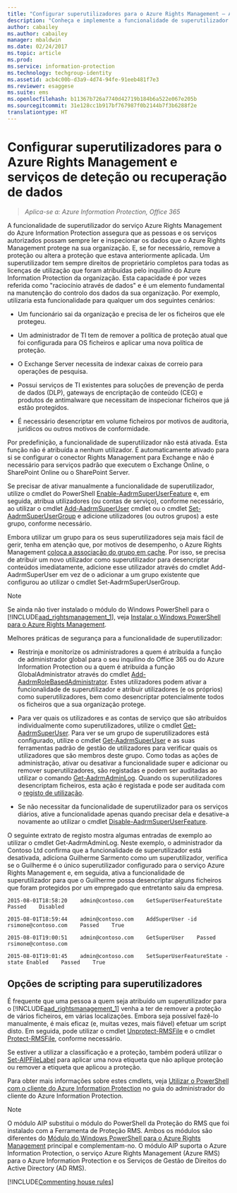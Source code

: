 ```yaml
---
title: "Configurar superutilizadores para o Azure Rights Management – AIP"
description: "Conheça e implemente a funcionalidade de superutilizador do serviço Azure Rights Management do Azure Information Protection para que as pessoas e os serviços autorizados possam sempre ler e inspecionar os dados que o Azure Rights Management protege na sua organização. Esta capacidade é por vezes referida como &quot;raciocínio através de dados&quot; e é um elemento fundamental na manutenção do controlo dos dados da organização."
author: cabailey
ms.author: cabailey
manager: mbaldwin
ms.date: 02/24/2017
ms.topic: article
ms.prod: 
ms.service: information-protection
ms.technology: techgroup-identity
ms.assetid: acb4c00b-d3a9-4d74-94fe-91eeb481f7e3
ms.reviewer: esaggese
ms.suite: ems
ms.openlocfilehash: b11367b726a7740d42719b184b6a522e067e205b
ms.sourcegitcommit: 31e128cc1b917bf767987f0b2144b7f3b6288f2e
translationtype: HT
---
```

# <a name="configuring-super-users-for-azure-rights-management-and-discovery-services-or-data-recovery"></a>Configurar superutilizadores para o Azure Rights Management e serviços de deteção ou recuperação de dados

>*Aplica-se a: Azure Information Protection, Office 365*

A funcionalidade de superutilizador do serviço Azure Rights Management do Azure Information Protection assegura que as pessoas e os serviços autorizados possam sempre ler e inspecionar os dados que o Azure Rights Management protege na sua organização. E, se for necessário, remove a proteção ou altera a proteção que estava anteriormente aplicada. Um superutilizador tem sempre direitos de proprietário completos para todas as licenças de utilização que foram atribuídas pelo inquilino do Azure Information Protection da organização. Esta capacidade é por vezes referida como "raciocínio através de dados" e é um elemento fundamental na manutenção do controlo dos dados da sua organização. Por exemplo, utilizaria esta funcionalidade para qualquer um dos seguintes cenários:

-   Um funcionário sai da organização e precisa de ler os ficheiros que ele protegeu.

-   Um administrador de TI tem de remover a política de proteção atual que foi configurada para OS ficheiros e aplicar uma nova política de proteção.

-   O Exchange Server necessita de indexar caixas de correio para operações de pesquisa.

-   Possui serviços de TI existentes para soluções de prevenção de perda de dados (DLP), gateways de encriptação de conteúdo (CEG) e produtos de antimalware que necessitam de inspecionar ficheiros que já estão protegidos.

-   É necessário desencriptar em volume ficheiros por motivos de auditoria, jurídicos ou outros motivos de conformidade.

Por predefinição, a funcionalidade de superutilizador não está ativada. Esta função não é atribuída a nenhum utilizador. É automaticamente ativado para si se configurar o conector Rights Management para Exchange e não é necessário para serviços padrão que executem o Exchange Online, o SharePoint Online ou o SharePoint Server.

Se precisar de ativar manualmente a funcionalidade de superutilizador, utilize o cmdlet do PowerShell [Enable-AadrmSuperUserFeature](/powershell/aadrm/vlatest/enable-aadrmsuperuserfeature) e, em seguida, atribua utilizadores (ou contas de serviço), conforme necessário, ao utilizar o cmdlet [Add-AadrmSuperUser](/powershell/aadrm/vlatest/add-aadrmsuperuser) cmdlet ou o cmdlet [Set-AadrmSuperUserGroup](/powershell/aadrm/vlatest/set-aadrmsuperusergroup) e adicione utilizadores (ou outros grupos) a este grupo, conforme necessário. 

Embora utilizar um grupo para os seus superutilizadores seja mais fácil de gerir, tenha em atenção que, por motivos de desempenho, o Azure Rights Management [coloca a associação do grupo em cache](../plan-design/prepare.md#group-membership-caching). Por isso, se precisa de atribuir um novo utilizador como superutilizador para desencriptar conteúdos imediatamente, adicione esse utilizador através do cmdlet Add-AadrmSuperUser em vez de o adicionar a um grupo existente que configurou ao utilizar o cmdlet Set-AadrmSuperUserGroup.

> [!NOTE]
> Se ainda não tiver instalado o módulo do Windows PowerShell para o [!INCLUDE[aad_rightsmanagement_1](../includes/aad_rightsmanagement_1_md.md)], veja [Instalar o Windows PowerShell para o Azure Rights Management](install-powershell.md).

Melhores práticas de segurança para a funcionalidade de superutilizador:

-   Restrinja e monitorize os administradores a quem é atribuída a função de administrador global para o seu inquilino do Office 365 ou do Azure Information Protection ou a quem é atribuída a função GlobalAdministrator através do cmdlet [Add-AadrmRoleBasedAdministrator](https://msdn.microsoft.com/library/azure/dn629417.aspx). Estes utilizadores podem ativar a funcionalidade de superutilizador e atribuir utilizadores (e os próprios) como superutilizadores, bem como desencriptar potencialmente todos os ficheiros que a sua organização protege.

-   Para ver quais os utilizadores e as contas de serviço que são atribuídos individualmente como superutilizadores, utilize o cmdlet [Get-AadrmSuperUser](https://msdn.microsoft.com/library/azure/dn629408.aspx). Para ver se um grupo de superutilizadores está configurado, utilize o cmdlet [Get-AadrmSuperUser](https://msdn.microsoft.com/library/azure/mt653942.aspx) e as suas ferramentas padrão de gestão de utilizadores para verificar quais os utilizadores que são membros deste grupo. Como todas as ações de administração, ativar ou desativar a funcionalidade super e adicionar ou remover superutilizadores, são registadas e podem ser auditadas ao utilizar o comando [Get-AadrmAdminLog](https://msdn.microsoft.com/library/azure/dn629430.aspx). Quando os superutilizadores desencriptam ficheiros, esta ação é registada e pode ser auditada com o [registo de utilização](log-analyze-usage.md).

-   Se não necessitar da funcionalidade de superutilizador para os serviços diários, ative a funcionalidade apenas quando precisar dela e desative-a novamente ao utilizar o cmdlet [Disable-AadrmSuperUserFeature](https://msdn.microsoft.com/library/azure/dn629428.aspx).

O seguinte extrato de registo mostra algumas entradas de exemplo ao utilizar o cmdlet Get-AadrmAdminLog. Neste exemplo, o administrador da Contoso Ltd confirma que a funcionalidade de superutilizador está desativada, adiciona Guilherme Sarmento como um superutilizador, verifica se o Guilherme é o único superutilizador configurado para o serviço Azure Rights Management e, em seguida, ativa a funcionalidade de superutilizador para que o Guilherme possa desencriptar alguns ficheiros que foram protegidos por um empregado que entretanto saiu da empresa.

`2015-08-01T18:58:20    admin@contoso.com    GetSuperUserFeatureState    Passed    Disabled`

`2015-08-01T18:59:44    admin@contoso.com    AddSuperUser -id rsimone@contoso.com    Passed    True`

`2015-08-01T19:00:51    admin@contoso.com    GetSuperUser    Passed    rsimone@contoso.com`

`2015-08-01T19:01:45    admin@contoso.com    SetSuperUserFeatureState -state Enabled    Passed    True`

## <a name="scripting-options-for-super-users"></a>Opções de scripting para superutilizadores
É frequente que uma pessoa a quem seja atribuído um superutilizador para o [!INCLUDE[aad_rightsmanagement_1](../includes/aad_rightsmanagement_1_md.md)] venha a ter de remover a proteção de vários ficheiros, em várias localizações. Embora seja possível fazê-lo manualmente, é mais eficaz (e, muitas vezes, mais fiável) efetuar um script disto. Em seguida, pode utilizar o cmdlet [Unprotect-RMSFile](/powershell/azureinformationprotection/vlatest/unprotect-rmsfile) e o cmdlet [Protect-RMSFile](/powershell/azureinformationprotection/vlatest/protect-rmsfile), conforme necessário. 

Se estiver a utilizar a classificação e a proteção, também poderá utilizar o [Set-AIPFileLabel](/powershell/azureinformationprotection/vlatest/set-aipfilelabel) para aplicar uma nova etiqueta que não aplique proteção ou remover a etiqueta que aplicou a proteção. 

Para obter mais informações sobre estes cmdlets, veja [Utilizar o PowerShell com o cliente do Azure Information Protection](../rms-client/client-admin-guide-powershell.md) no guia do administrador do cliente do Azure Information Protection.

> [!NOTE]
> O módulo AIP substitui o módulo do PowerShell da Proteção do RMS que foi instalado com a Ferramenta de Proteção RMS. Ambos os módulos são diferentes do [Módulo do Windows PowerShell para o Azure Rights Management](administer-powershell.md) principal e complementam-no. O módulo AIP suporta o Azure Information Protection, o serviço Azure Rights Management (Azure RMS) para o Azure Information Protection e os Serviços de Gestão de Direitos do Active Directory (AD RMS).

[!INCLUDE[Commenting house rules](../includes/houserules.md)]

